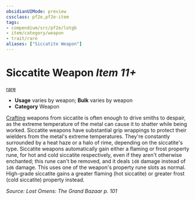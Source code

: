 ```yaml
---
obsidianUIMode: preview
cssclass: pf2e,pf2e-item
tags:
- compendium/src/pf2e/lotgb
- item/category/weapon
- trait/rare
aliases: ["Siccatite Weapon"]
---
```

# Siccatite Weapon *Item 11+*  
[rare](../../../rules/traits/rare.md)  

- **Usage** varies by weapon; **Bulk** varies by weapon
- **Category** Weapon

[Crafting](../../skills.md#Crafting) weapons from siccatite is often enough to drive smiths to despair, as the extreme temperature of the metal can cause it to shatter while being worked. Siccatite weapons have substantial grip wrappings to protect their wielders from the metal's extreme temperatures. They're constantly surrounded by a heat haze or a halo of rime, depending on the siccatite's type. Siccatite weapons automatically gain either a flaming or frost property rune, for hot and cold siccatite respectively, even if they aren't otherwise enchanted; this rune can't be removed, and it deals `1d8` damage instead of `1d6` damage. This uses one of the weapon's property rune slots as normal. High-grade siccatite gains a greater flaming (hot siccatite) or greater frost (cold siccatite) property instead.

*Source: Lost Omens: The Grand Bazaar p. 101*